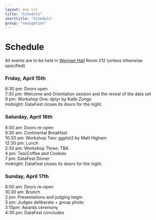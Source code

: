 ```yaml
---
layout: one-col
title: "Schedule"
shorttitle: "Schedule"
group: "navigation"
---
```

  
# Schedule 

All events are to be held in [Weniger Hall](http://oregonstate.edu/campusmap/?locations=Weniger+Hall) Room 212 (unless otherwise specified)

### Friday, April 15th
6:30 pm: Doors open   
7:30 pm: Welcome and Orientation session and the reveal of the data set   
9 pm: Workshop One: dplyr by Kalbi Zongo  
midnight: DataFest closes its doors for the night.  

### Saturday, April 16th
8:00 am: Doors re-open  
9:30 am: Continental Breakfast  
10:30 am: Workshop Two: ggplot2 by Matt Higham  
12:30 pm: Lunch  
2:30 pm: Workshop Three: TBA  
4 pm: Tea/Coffee and Cookies  
7 pm: DataFest Dinner  
midnight: DataFest closes its doors for the night.  
 
### Sunday, April 17th
8:00 am: Doors re-open  
10:30 am: Brunch  
2 pm: Presentations and judging begin   
3 pm: Judges deliberate + group photo  
3:15pm: Awards ceremony  
4:30 pm: DataFest concludes  
